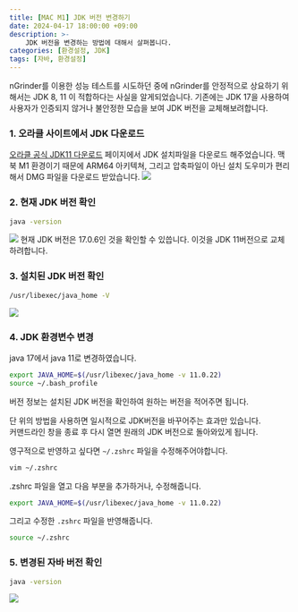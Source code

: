 ```yaml
---
title: [MAC M1] JDK 버전 변경하기
date: 2024-04-17 18:00:00 +09:00
description: >-
    JDK 버전을 변경하는 방법에 대해서 살펴봅니다.
categories: [환경설정, JDK]
tags: [자바, 환경설정]
---
```


nGrinder를 이용한 성능 테스트를 시도하던 중에 nGrinder를 안정적으로 상요하기 위해서는 JDK 8, 11 이 적합하다는 사실을 알게되었습니다. 기존에는 JDK 17을 사용하여 사용자가 인증되지 않거나 불안정한 모습을 보여 JDK 버전을 교체해보려합니다.

### 1. 오라클 사이트에서 JDK 다운로드
[오라클 공식 JDK11 다운로드](https://www.oracle.com/kr/java/technologies/javase/jdk11-archive-downloads.html) 페이지에서 JDK 설치파일을 다운로드 해주었습니다. 맥북 M1 환경이기 때문에 ARM64 아키텍쳐, 그리고 압축파일이 아닌 설치 도우미가 편리해서 DMG 파일을 다운로드 받았습니다.
![](https://github.com/mynameisjaehoon/mynameisjaehoon.github.io/assets/76734067/19761cab-a5ad-4818-a18a-e882e6c70364)

### 2. 현재 JDK 버전 확인
```sh
java -version
```
![](https://github.com/mynameisjaehoon/mynameisjaehoon.github.io/assets/76734067/8ea06216-d34a-4eac-b863-7918e6058f5b)
현재 JDK 버전은 17.0.6인 것을 확인할 수 있씁니다. 이것을 JDK 11버전으로 교체하려합니다.

### 3. 설치된 JDK 버전 확인
```sh
/usr/libexec/java_home -V
```
![](https://github.com/mynameisjaehoon/mynameisjaehoon.github.io/assets/76734067/141946c1-df03-45eb-a44d-37220159d2ff)

### 4. JDK 환경변수 변경
java 17에서 java 11로 변경하였습니다.
```sh
export JAVA_HOME=$(/usr/libexec/java_home -v 11.0.22)
source ~/.bash_profile
```
버전 정보는 설치된 JDK 버전을 확인하여 원하는 버전을 적어주면 됩니다.

단 위의 방법을 사용하면 일시적으로 JDK버전을 바꾸어주는 효과만 있습니다.<br>
커맨드라인 창을 종료 후 다시 열면 원래의 JDK 버전으로 돌아와있게 됩니다.<br>

영구적으로 반영하고 싶다면 `~/.zshrc` 파일을 수정해주어야합니다.
```sh
vim ~/.zshrc
```
.zshrc 파일을 열고 다음 부분을 추가하거나, 수정해줍니다.
```sh
export JAVA_HOME=$(/usr/libexec/java_home -v 11.0.22)
```
그리고 수정한 `.zshrc` 파일을 반영해줍니다.
```sh
source ~/.zshrc
```

### 5. 변경된 자바 버전 확인
```sh
java -version
```
![](https://github.com/mynameisjaehoon/mynameisjaehoon.github.io/assets/76734067/100ad50d-1039-4383-9db1-9220fd2a3f8c)